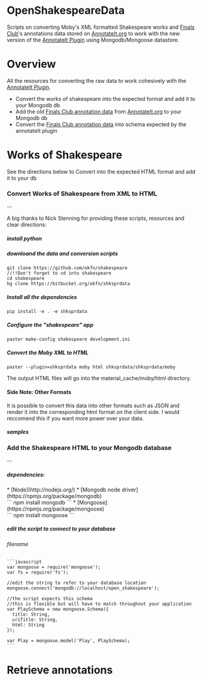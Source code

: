 OpenShakespeareData
===================

Scripts on converting Moby's XML formatted Shakespeare works and [Finals Club](http://finalsclub.org)'s annotations data stored on [AnnotateIt.org](annotateit.org) to work with the new version of the [AnnotateIt Plugin](http://annotateit.org/) using Mongodb/Mongoose datastore.

Overview
===================
All the resources for converting the raw data to work cohesively with the [AnnotateIt Plugin](http://annotateit.org/).
* Convert the works of shakespeare into the expected format and add it to your Mongodb db
* Add the old [Finals Club annotation data](http://annotateit.org/api/search_raw?q=_exists_:finalsclub_id&size=200&from=200) from [AnnotateIt.org](annotateit.org) to your Mongodb db
* Convert the [Finals Club annotation data](http://annotateit.org/api/search_raw?q=_exists_:finalsclub_id&size=200&from=200) into schema expected by the annotateIt plugin

Works of Shakespeare
===================
See the directions below to Convert into the expected HTML format and add it to your db

<h3>Convert Works of Shakespeare from XML to HTML</h3>
--


A big thanks to Nick Stenning for providing these scripts, resources and clear directions:
<h5>install python</h5>

<h5>downloand the data and conversion scripts</h5>
    
    git clone https://github.com/okfn/shakespeare
    //!!Don't forget to cd into shakespeare  
    cd shakespeare
    hg clone https://bitbucket.org/okfn/shksprdata
    
<h5> Install all the dependencies </h5>
    
    pip install -e . -e shksprdata
    

<h5> Configure the "shakespeare" app</h5>
    
    paster make-config shakespeare development.ini
    
    
<h5>Convert the Moby XML to HTML</h5>
    
    paster --plugin=shksprdata moby html shksprdata/shksprdata/moby
    

The output HTML files will go into the material_cache/moby/html directory.

<h4> Side Note: Other Formats </h4>
It is possible to convert this data into other formats such as JSON and render it into the corresponding html format on the client side. I would reccomend this if you want more power over your data.
<h5> samples </h5>

<h3>Add the Shakespeare HTML to your Mongodb database</h3>
--

<h5>dependencies: </h5>
* [Node](http://nodejs.org/)
* [Mongodb node driver](https://npmjs.org/package/mongodb) <br>
```
npm install mongodb
```
* [Mongoose](https://npmjs.org/package/mongoose) <br>
```
    npm install mongoose
```
<h5>edit the script to connect to your database</h5>
<h6>filename</h6>

    ```javascript
    var mongoose = require('mongoose');
    var fs = require('fs');
    
    //edit the string to refer to your database location
    mongoose.connect('mongodb://localhost/open_shakespeare');
    
    //the script expects this schema
    //this is flexible but will have to match throughout your application
    var PlaySchema = new mongoose.Schema({
      title: String,
      uriTitle: String,
      html: String
    });
    
    var Play = mongoose.model('Play', PlaySchema);
    ```
Retrieve annotations
===================



